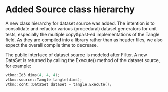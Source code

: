 # Added Source class hierarchy

A new class hierarchy for dataset source was added. The intention is to
consolidate and refactor various (procedural) dataset generators for unit
tests, especially the multiple copy&past-ed implementations of the Tangle
field. As they are compiled into a library rather than as header files,
we also expect the overall compile time to decrease.

The public interface of dataset source is modeled after Filter. A new DataSet
is returned by calling the Execute() method of the dataset source, for example:

```cpp
vtkm::Id3 dims(4, 4, 4);
vtkm::source::Tangle tangle(dims);
vtkm::cont::DataSet dataSet = tangle.Execute();
```
